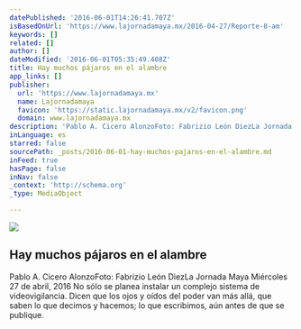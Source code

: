 ```yaml
---
datePublished: '2016-06-01T14:26:41.707Z'
isBasedOnUrl: 'https://www.lajornadamaya.mx/2016-04-27/Reporte-8-am'
keywords: []
related: []
author: []
dateModified: '2016-06-01T05:35:49.408Z'
title: Hay muchos pájaros en el alambre
app_links: []
publisher:
  url: 'https://www.lajornadamaya.mx'
  name: Lajornadamaya
  favicon: 'https://static.lajornadamaya.mx/v2/favicon.png'
  domain: www.lajornadamaya.mx
description: 'Pablo A. Cicero AlonzoFoto: Fabrizio León DiezLa Jornada Maya Miércoles 27 de abril, 2016 No sólo se planea instalar un complejo sistema de videovigilancia. Dicen que los ojos y oídos del poder van más allá, que saben lo que decimos y hacemos; lo que escribimos, aún antes de que se publique.'
inLanguage: es
starred: false
sourcePath: _posts/2016-06-01-hay-muchos-pajaros-en-el-alambre.md
inFeed: true
hasPage: false
inNav: false
_context: 'http://schema.org'
_type: MediaObject

---
```

<article style=""><img src="https://s3-us-west-2.amazonaws.com/the-grid-img/p/b3b13e787037d1779a33385890d5b3f26932c080.jpg" /><h1>Hay muchos pájaros en el alambre</h1><p>Pablo A. Cicero AlonzoFoto: Fabrizio León DiezLa Jornada Maya Miércoles 27 de abril, 2016 No sólo se planea instalar un complejo sistema de videovigilancia. Dicen que los ojos y oídos del poder van más allá, que saben lo que decimos y hacemos; lo que escribimos, aún antes de que se publique.</p></article>
